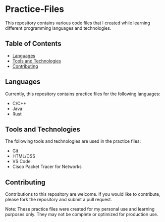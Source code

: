 # Practice-Files

This repository contains various code files that I created while learning different programming languages and technologies. 

## Table of Contents

- [Languages](#languages)
- [Tools and Technologies](#tools-and-technologies)
- [Contributing](#contributing)

## Languages

Currently, this repository contains practice files for the following languages:
- C/C++
- Java
- Rust

## Tools and Technologies

The following tools and technologies are used in the practice files:
- Git
- HTML/CSS
- VS Code
- Cisco Packet Tracer for Networks

## Contributing

Contributions to this repository are welcome. If you would like to contribute, please fork the repository and submit a pull request. 

Note: These practice files were created for my personal use and learning purposes only. They may not be complete or optimized for production use.
